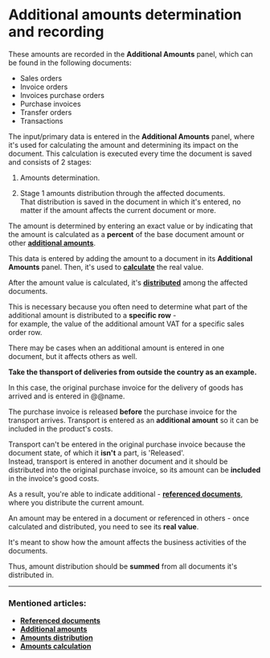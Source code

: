 # Additional amounts determination and recording

These amounts are recorded in the **Аdditional Amounts** panel, which can be found in the following documents: 

- Sales orders
- Invoice orders
- Invoices purchase orders
- Purchase invoices
- Transfer orders
- Transactions 

The input/primary data is entered in the **Additional Amounts** panel, where it's used for calculating the amount and determining its impact on the document. This calculation is executed every time the document is saved and consists of 2 stages:

1. Amounts determination.

2. Stage 1 amounts distribution through the affected documents. <br> That distribution is saved in the document in which it's entered, no matter if the amount affects the current document or more.
  
The amount is determined by entering an exact value or by indicating that the amount is calculated as a **percent** of the base document amount or other **[additional amounts](https://github.com/ErpNetDocs/tech/blob/master/advanced/document-amounts/index.md)**. 

This data is entered by adding the amount to a document in its **Additional Amounts** panel. Then, it's used to **[calculate](https://docs.erp.net/tech/advanced/document-amounts/amounts-calculation/index.html)** the real value. 
  
After the amount value is calculated, it's **[distributed](https://docs.erp.net/tech/advanced/document-amounts/amounts-distribution/index.html)** among the affected documents. 

This is necessary because you often need to determine what part of the additional amount is distributed to a **specific row** - <br> for example, the value of the additional amount VAT for a specific sales order row.

There may be cases when an additional amount is entered in one document, but it affects others as well. 

**Take the thansport of deliveries from outside the country as an example.** 

In this case, the original purchase invoice for the delivery of goods has arrived and is entered in @@name. 

The purchase invoice is released **before** the purchase invoice for the transport arrives. Transport is entered as an **additional amount** so it can be included in the product's costs. 

Transport can't be entered in the original purchase invoice because the document state, of which it **isn't** a part, is 'Released'. <br> Instead, transport is entered in another document and it should be distributed into the original purchase invoice, so its amount can be **included** in the invoice's good costs.

As a result, you're able to indicate additional - **[referenced documents](https://docs.erp.net/tech/advanced/document-amounts/referenced-documents.html)**, where you distribute the current amount. 

An amount may be entered in a document or referenced in others - once calculated and distributed, you need to see its **real value**. 

It's meant to show how the amount affects the business activities of the documents. 

Thus, amount distribution should be **summed** from all documents it's distributed in.

-----------
### Mentioned articles:

- **[Referenced documents](https://docs.erp.net/tech/advanced/document-amounts/referenced-documents.html)**
- **[Additional amounts](https://github.com/ErpNetDocs/tech/blob/master/advanced/document-amounts/index.md)**
- **[Amounts distribution](https://docs.erp.net/tech/advanced/document-amounts/amounts-distribution/index.html)**
- **[Amounts calculation](https://docs.erp.net/tech/advanced/document-amounts/amounts-calculation/index.html)**
